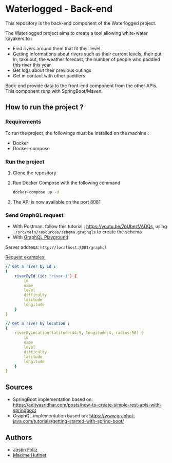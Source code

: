 # Waterlogged - Back-end

This repository is the back-end component of the Waterlogged project.

The Waterlogged project aims to create a tool allowing white-water kayakers to :

- Find rivers around them that fit their level
- Getting informations about rivers such as their current levels,  their put in, take out, the weather forecast, the number of people who  paddled this river this year
- Get logs about their previous outings
- Get in contact with other paddlers

Back-end provide data to the front-end component from the other APIs. This component runs with SpringBoot/Maven.

## How to run the project ?

### Requirements

To run the project, the followings must be installed on the machine :

- Docker
- Docker-compose

### Run the project

1. Clone the repository

2. Run Docker Compose with the following command

   ```bash
   docker-compose up -d
   ```

3. The API is now available on the port 8081

### Send GraphQL request 

- With Postman: follow this tutorial : https://youtu.be/7pUbezVADQs, using `./src/main/resources/schema.graphqls` to create the schema
- With [GraphQL Playground](https://github.com/prisma/graphql-playground)

Server address: `http://localhost:8081/graphql`

<u>Request examples:</u> 

```yaml
// Get a river by id :
{
    riverById (id: "river-1") {
        id
        name
        level
        difficulty
        latitude
        longitude
    }
} 

// Get a river by location :
{
    riverByLocation(latitude:44.5, longitude:4, radius:50) {
        id
        name
        level
        difficulty
        latitude
        longitude
    }
}
```

## Sources

- SpringBoot implementation based on: https://adityasridhar.com/posts/how-to-create-simple-rest-apis-with-springboot
- GraphQL implementation based on: https://www.graphql-java.com/tutorials/getting-started-with-spring-boot/

## Authors

- [Justin Foltz](https://github.com/JustinFoltz)
- [Maxime Hutinet](https://github.com/maximehutinet)